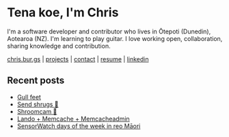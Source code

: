 # Tena koe, I'm Chris

I'm a software developer and contributor who lives in Ōtepoti (Dunedin), Aotearoa (NZ). I'm learning to play guitar. I love working open, collaboration, sharing knowledge and contribution.

[chris.bur.gs](https://chris.bur.gs) | [projects](https://chris.bur.gs/projects/) | [contact](https://chris.bur.gs/contact/) | [resume](https://chris.bur.gs/resume) | [linkedin](https://linkedin.com/in/stephenajulu)

## Recent posts

<!-- BLOG-POST-LIST:START -->
- [Gull feet](https://chris.bur.gs/gull-feet/)
- [Send shrugs 🤷](https://chris.bur.gs/shruggies/)
- [Shroomcam 🍄](https://chris.bur.gs/shroomcam/)
- [Lando + Memcache + Memcacheadmin](https://chris.bur.gs/lando-memcacheadmin/)
- [SensorWatch days of the week in reo Māori](https://chris.bur.gs/sensor-watch-r%C4%81-m%C4%81ori/)
<!-- BLOG-POST-LIST:END -->
